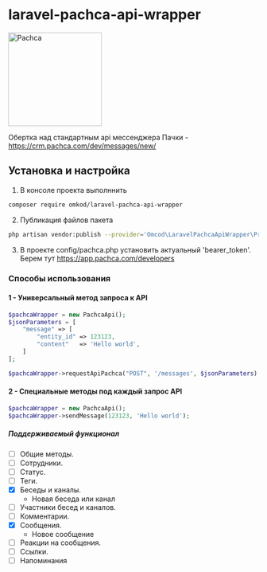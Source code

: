 # laravel-pachca-api-wrapper

<img width="188" src="https://app.pachca.com/Pachca_company_img.jpg?width=188" alt="Pachca">

Обертка над стандартным api мессенджера Пачки - https://crm.pachca.com/dev/messages/new/

## Установка и настройка

1)  В консоле проекта выполннить

``` bash
composer require omkod/laravel-pachca-api-wrapper
```

2) Публикация файлов пакета

``` bash
php artisan vendor:publish --provider='Omcod\LaravelPachcaApiWrapper\Providers\PachcaServiceProvider'
```

3) В проекте config/pachca.php установить актуальный 'bearer_token'. Берем тут https://app.pachca.com/developers
 

### Способы использования 

#### 1 - Универсальный метод запроса к API

``` php
$pachcaWrapper = new PachcaApi();
$jsonParameters = [
    "message" => [
        "entity_id" => 123123,
        "content"   => 'Hello world',
    ]
];

$pachcaWrapper->requestApiPachca("POST", '/messages', $jsonParameters);
```

#### 2 - Специальные методы под каждый запрос API

``` php
$pachcaWrapper = new PachcaApi();
$pachcaWrapper->sendMessage(123123, 'Hello world');
```

##### Поддерживаемый функционал

- [ ] Общие методы.
- [ ] Сотрудники.
- [ ] Статус.
- [ ] Теги.
- [x] Беседы и каналы.
    - Новая беседа или канал
- [ ] Участники бесед и каналов.
- [ ] Комментарии.
- [x] Сообщения.
    - Новое сообщение
- [ ] Реакции на сообщения.
- [ ] Ссылки.
- [ ] Напоминания
